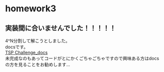 # homework3
## 実装間に合いませんでした！！！！！

4^N分割して解こうとしました。  
docsです。  
[TSP Challenge_docs](https://docs.google.com/document/d/1cTU4gAlQCq8ki9JUW1lYjEonZyIefjiLBuSEcyXy3gU/edit?usp=sharing)  
未完成なのもあってコードがとにかくごちゃごちゃですので興味ある方はdocsの方を見ることをお勧めします...  
